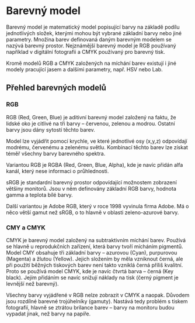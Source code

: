 # Barevný model

Barevný model je matematický model popisující barvy na základě podílu jednotlivých složek, kterými mohou být vybrané základní barvy nebo jiné parametry. Množina barev definovaná daným barevným modelem se nazývá barevný prostor. Nejznámější barevný model je RGB používaný například v digitální fotografii a CMYK používaný pro barevný tisk.

Kromě modelů RGB a CMYK založených na míchání barev existují i jiné modely pracující jasem a dalšími parametry, např. HSV nebo Lab.

## Přehled barevných modelů

### RGB

RGB (Red, Green, Blue) je aditivní barevný model založený na faktu, že lidské oko je citlivé na tři barvy – červenou, zelenou a modrou. Ostatní barvy jsou dány sytostí těchto barev.

Model lze vyjádřit pomocí krychle, ve které jednotlivé osy (x,y,z) odpovídají modrému, červenému a zelenému světlu. Kombinací těchto barev lze získat téměř všechny barvy barevného spektra.

Variantou RGB je RGBA (Red, Green, Blue, Alpha), kde je navíc přidán alfa kanál, který nese informaci o průhlednosti.

sRGB je standardní barevný prostor odpovídající možnostem zobrazení většiny monitorů. Jsou v něm definovány základní RGB barvy, hodnota gamma a teplota bílé barvy.

Další variantou je Adobe RGB, který v roce 1998 vyvinula firma Adobe. Má o něco větší gamut než sRGB, o to hlavně v oblasti zeleno-azurové barvy. 

### CMY a CMYK

CMYK je barevný model založený na subtraktivním míchání barev. Používá se hlavně u reprodukčních zařízení, která barvy tvoří mícháním pigmentů. Model CMY obsahuje tři základní barvy – azurovou (Cyan), purpurovou (Magenta) a žlutou (Yellow). Jejich složením by měla vzniknout černá, ale při použití běžných tiskových barev není takto vzniklá černá příliš kvalitní. Proto se používá model CMYK, kde je navíc čtvrtá barva – černá (Key black). Jejím přidáním se navíc snižují náklady na tisk (černý pigment je levnější než barevný).

Všechny barvy vyjádřené v RGB nelze zobrazit v CMYK a naopak. Důvodem jsou rozdílné barevné trojúhelníky (gamuty). Nastává tedy problém s tiskem fotografií, hlavně se ztrátou brilance barev – barvy na monitoru budou vypadat jinak, než barvy na papíře. 